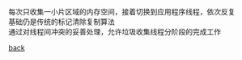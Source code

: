 每次只收集一小片区域的内存空间，接着切换到应用程序线程，依次反复  
基础仍是传统的标记清除复制算法  
通过对线程间冲突的妥善处理，允许垃圾收集线程分阶段的完成工作  

[back](../10.md)  